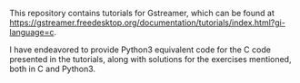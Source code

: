 
This repository contains tutorials for Gstreamer, which can be found at https://gstreamer.freedesktop.org/documentation/tutorials/index.html?gi-language=c.

I have endeavored to provide Python3 equivalent code for the C code presented in the tutorials, along with solutions for the exercises mentioned, both in C and Python3.
